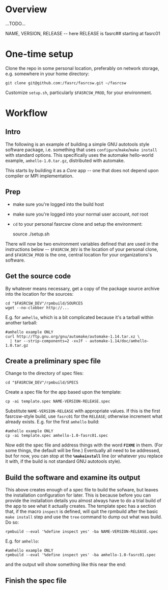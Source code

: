# Overview

...TODO...

NAME, VERSION, RELEASE -- here RELEASE is fasrc## starting at fasrc01


# One-time setup

Clone the repo in some personal location, preferably on network storage, e.g. somewhere in your home directory:

	git clone git@github.com:/fasrc/fasrcsw.git ~/fasrcsw

Customize `setup.sh`, particularly `$FASRCSW_PROD`, for your environment.


# Workflow

## Intro

The following is an example of building a simple GNU autotools style software package, i.e. something that uses `configure`/`make`/`make install` with standard options.
This specifically uses the automake hello-world example, `amhello-1.0.tar.gz`, distributed with automake.

This starts by building it as a *Core* app -- one that does not depend upon compiler or MPI implementation.

## Prep

* make sure you're logged into the build host
* make sure you're logged into your normal user account, *not* root
* `cd` to your personal fasrcsw clone and setup the environment:

	source ./setup.sh

There will now be two environment variables defined that are used in the instructions below --
`$FASRCSW_DEV` is the location of your personal clone, and
`$FASRCSW_PROD` is the one, central location for your organizations's software.

## Get the source code

By whatever means necessary, get a copy of the package source archive into the location for the sources:

	cd "$FASRCSW_DEV"/rpmbuild/SOURCES
	wget --no-clobber http://...

E.g. for `amhello`, which is a bit complicated because it's a tarball within another tarball:
	
	#amhello example ONLY
	curl http://ftp.gnu.org/gnu/automake/automake-1.14.tar.xz \
	  | tar --strip-components=2 -xvJf - automake-1.14/doc/amhello-1.0.tar.gz

## Create a preliminary spec file

Change to the directory of spec files:

	cd "$FASRCSW_DEV"/rpmbuild/SPECS

Create a spec file for the app based upon the template:

	cp -ai template.spec NAME-VERSION-RELEASE.spec

Substitute `NAME-VERSION-RELEASE` with appropriate values.
If this is the first fasrcsw-style build, use `fasrc01` for the `RELEASE`; otherwise increment what already exists.
E.g. for the first `amhello` build:
	
	#amhello example ONLY
	cp -ai template.spec amhello-1.0-fasrc01.spec

Now edit the spec file and address things with the word **`FIXME`** in them.
(For some things, the default will be fine.)
Eventually all need to be addressed, but for now, you can stop at the **`%makeinstall`** line (or whatever you replace it with, if the build is not standard GNU autotools style).

## Build the software and examine its output

This above creates enough of a spec file to build the sofware, but leaves the installation configuration for later.
This is because before you can provide the installation details you almost always have to do a trial build of the app to see what it actually creates.
The template spec has a section that, if the macro `inspect` is defined, will quit the rpmbuild after the basic `make install` step and use the `tree` command to dump out what was build.
Do so:

	rpmbuild --eval '%define inspect yes' -ba NAME-VERSION-RELEASE.spec

E.g. for `amhello`:

	#amhello example ONLY
	rpmbuild --eval '%define inspect yes' -ba amhello-1.0-fasrc01.spec

and the output will show something like this near the end:



## Finish the spec file
